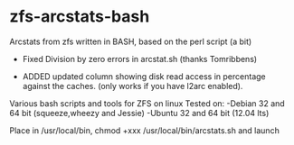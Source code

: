 zfs-arcstats-bash
===============
Arcstats from zfs written in BASH, based on the perl script (a bit)

* Fixed Division by zero errors in arcstat.sh (thanks Tomribbens)

* ADDED updated column showing disk read access in percentage against the caches.
  (only works if you have l2arc enabled).

Various bash scripts and tools for ZFS on linux 
Tested on:
-Debian 32 and 64 bit (squeeze,wheezy and Jessie)
-Ubuntu 32 and 64 bit (12.04 lts)

Place in /usr/local/bin, chmod +xxx /usr/local/bin/arcstats.sh and launch


